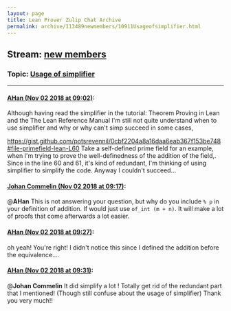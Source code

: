 ```yaml
---
layout: page
title: Lean Prover Zulip Chat Archive 
permalink: archive/113489newmembers/10911Usageofsimplifier.html
---
```


## Stream: [new members](index.html)
### Topic: [Usage of simplifier](10911Usageofsimplifier.html)

---

#### [AHan (Nov 02 2018 at 09:02)](https://leanprover.zulipchat.com/#narrow/stream/113489-new%20members/topic/Usage%20of%20simplifier/near/136979706):
Although having read the simplifier in the tutorial: Theorem Proving in Lean and the The Lean Reference Manual
I'm still not quite understand when to use simplifier and why or why can't simp succeed in some cases,

https://gist.github.com/potsrevennil/0cbf2204a8a16daa6eab367f153be748#file-primefield-lean-L60
Take a self-defined prime field for an example, when I'm trying to prove the well-definedness of the addition of the field,. Since in the line 60 and 61, it's kind of redundant, I'm thinking of using simplifier to simplify the code. Anyway I couldn't succeed...

#### [Johan Commelin (Nov 02 2018 at 09:17)](https://leanprover.zulipchat.com/#narrow/stream/113489-new%20members/topic/Usage%20of%20simplifier/near/136980681):
@**AHan** This is not answering your question, but why do you include `% p` in your definition of addition. If would just use `of_int (m + n)`. It will make a lot of proofs that come afterwards a lot easier.

#### [AHan (Nov 02 2018 at 09:27)](https://leanprover.zulipchat.com/#narrow/stream/113489-new%20members/topic/Usage%20of%20simplifier/near/136981329):
oh yeah! You're right!
I didn't notice this since I defined the addition before the equivalence....

#### [AHan (Nov 02 2018 at 09:31)](https://leanprover.zulipchat.com/#narrow/stream/113489-new%20members/topic/Usage%20of%20simplifier/near/136981596):
@**Johan Commelin**  It did simplify a lot ! Totally get rid of the redundant part that I mentioned! (Though still confuse about the usage of simplifier) Thank you very much!!

